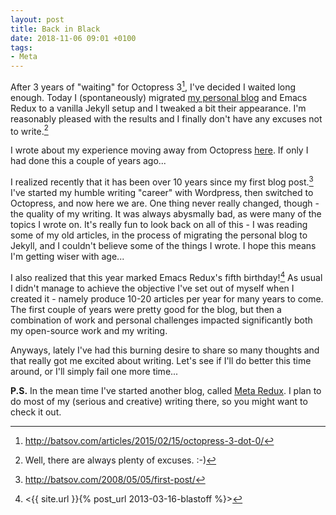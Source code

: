 ```yaml
---
layout: post
title: Back in Black
date: 2018-11-06 09:01 +0100
tags:
- Meta
---
```


After 3 years of "waiting" for Octopress 3[^1], I've decided I waited
long enough.  Today I (spontaneously) migrated [my personal
blog](http://batsov.com) and Emacs Redux to a vanilla Jekyll setup and
I tweaked a bit their appearance. I'm reasonably pleased with the
results and I finally don't have any excuses not to write.[^2]

I wrote about my experience moving away from Octopress
[here](http://batsov.com/articles/2018/11/05/migrating-from-octopress-to-jekyll/).
If only I had done this a couple of years ago...

I realized recently that it has been over 10 years since my first blog
post.[^3] I've started my humble writing "career" with Wordpress, then
switched to Octopress, and now here we are. One thing never really
changed, though - the quality of my writing. It was always abysmally
bad, as were many of the topics I wrote on. It's really fun to look
back on all of this - I was reading some of my old articles, in the
process of migrating the personal blog to Jekyll, and I couldn't
believe some of the things I wrote. I hope this means I'm getting
wiser with age...

I also realized that this year marked Emacs Redux's fifth
birthday![^4] As usual I didn't manage to achieve the objective I've
set out of myself when I created it - namely produce 10-20 articles
per year for many years to come. The first couple of years were pretty
good for the blog, but then a combination of work and personal
challenges impacted significantly both my open-source work and my writing.

Anyways, lately I've had this burning desire to share so many thoughts
and that really got me excited about writing. Let's see if I'll do
better this time around, or I'll simply fail one more time...

**P.S.** In the mean time I've started another blog, called [Meta
Redux](https://metaredux.com). I plan to do most of my (serious and
creative) writing there, so you might want to check it out.

[^1]: <http://batsov.com/articles/2015/02/15/octopress-3-dot-0/>
[^2]: Well, there are always plenty of excuses. :-)
[^3]: <http://batsov.com/2008/05/05/first-post/>
[^4]: <{{ site.url }}{% post_url 2013-03-16-blastoff %}>

